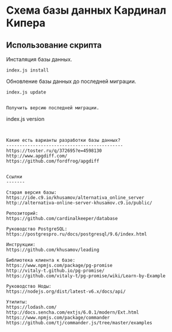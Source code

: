 Схема базы данных Кардинал Кипера
===================================

Использование скрипта
---------------------

Инсталяция базы данных.

```
index.js install 
```

Обновление базы данных до последней миграции.

```
index.js update
```
```

Получить версию последней миграции.

```
index.js version
```


Какие есть варианты разработки базы данных?
--------------------------------------------
https://toster.ru/q/372695?e=4598130  
http://www.apgdiff.com/  
https://github.com/fordfrog/apgdiff


Ссылки
-------

Старая версия базы:  
https://ide.c9.io/khusamov/alternativa_online_server  
http://alternativa-online-server-khusamov.c9.io/public/

Репозиторий:  
https://github.com/cardinalkeeper/database

Руководство PostgreSQL:  
https://postgrespro.ru/docs/postgresql/9.6/index.html

Инструкции:  
https://github.com/khusamov/leading

Библиотека клиента к базе:  
https://www.npmjs.com/package/pg-promise  
http://vitaly-t.github.io/pg-promise/  
https://github.com/vitaly-t/pg-promise/wiki/Learn-by-Example

Руководство Ноды:  
https://nodejs.org/dist/latest-v6.x/docs/api/

Утилиты:  
https://lodash.com/  
http://docs.sencha.com/extjs/6.0.1/modern/Ext.html  
https://www.npmjs.com/package/commander  
https://github.com/tj/commander.js/tree/master/examples